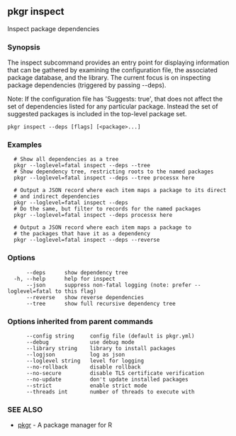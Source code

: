## pkgr inspect

Inspect package dependencies

### Synopsis

The inspect subcommand provides an entry point for displaying
information that can be gathered by examining the configuration file, the
associated package database, and the library. The current focus is on
inspecting package dependencies (triggered by passing --deps).

Note: If the configuration file has 'Suggests: true', that does not affect
the set of dependencies listed for any particular package. Instead the set
of suggested packages is included in the top-level package set.

```
pkgr inspect --deps [flags] [<package>...]
```

### Examples

```
  # Show all dependencies as a tree
  pkgr --loglevel=fatal inspect --deps --tree
  # Show dependency tree, restricting roots to the named packages
  pkgr --loglevel=fatal inspect --deps --tree processx here

  # Output a JSON record where each item maps a package to its direct
  # and indirect dependencies
  pkgr --loglevel=fatal inspect --deps
  # Do the same, but filter to records for the named packages
  pkgr --loglevel=fatal inspect --deps processx here

  # Output a JSON record where each item maps a package to
  # the packages that have it as a dependency
  pkgr --loglevel=fatal inspect --deps --reverse
```

### Options

```
      --deps      show dependency tree
  -h, --help      help for inspect
      --json      suppress non-fatal logging (note: prefer --loglevel=fatal to this flag)
      --reverse   show reverse dependencies
      --tree      show full recursive dependency tree
```

### Options inherited from parent commands

```
      --config string     config file (default is pkgr.yml)
      --debug             use debug mode
      --library string    library to install packages
      --logjson           log as json
      --loglevel string   level for logging
      --no-rollback       disable rollback
      --no-secure         disable TLS certificate verification
      --no-update         don't update installed packages
      --strict            enable strict mode
      --threads int       number of threads to execute with
```

### SEE ALSO

* [pkgr](pkgr.md)	 - A package manager for R

